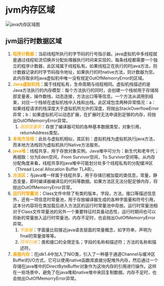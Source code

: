 # jvm内存区域
![java内存区域图](file:///D:/toolinstall/vnote/data/image/java内存区域.png)
## jvm运行时数据区域
1. <font color="#FFA500">**程序计数器**</font>：当前线程所执行的字节码的行号指示器。java虚拟机中多线程就是通过线程轮流切换并分配处理器执行时间来实现的，每条线程都需要一个独立的程序计数器，此区域属于线程私有。如果线程正在执行的时java方法，则计数器记录的时字节码指令地址，如果执行的时native方法，则计数器为空。此内存取余时java虚拟机中唯一没有规定OutOfMemorryError的区域。
2. <font color="#FFA500">**Java虚拟机栈**</font>：属于线程私有，生命周期与线程相同。虚拟机栈描述的是Java方法执行的内存模型：每个方法执行的同时，会创建一个栈帧用于存储局部变量表，操作数栈，动态连接，方法出口等等信息。一个方法从调用到结束，对应一个栈帧在虚拟机栈中入栈和出栈。此区域包含两种异常情况：a：如果线程请求的栈深度大于虚拟机所允许的深度，将抛出StackOverflowError异常；b：如果虚拟机可以动态扩展，在扩展时无法申请到足够的内存，将抛出OutOfMemorryError异常。
    1. <font color="#FFA500">*局部变量表*</font>：存放了编译器可知的各种基本数据类型，对象引用，returnAddress类型。
3. <font color="#FFA500">**本地方法栈**</font>：此处与虚拟机相似，其区别：虚拟机栈为虚拟机执行java方法，而本地方法栈则为虚拟机执行Native方法服务。
4. <font color="#FFA500">**java堆**</font>：线程共享，用于存放对象实例。Java堆中可分为：新生代和老年代；再细致：分为Eden空间，From Survivor空间，To Survivor空间等。从内存分配角度来看，线程共享的java堆中可能划分处多个线程私有的分配缓冲区（Thread Local Allocation Buffer TLAB）。
5. <font color="#FFA500">**方法区**</font>：与java堆一样属于线程共享，用于存储已被加载的类信息，常量，静态变量，即时编译器编译后的代码等数据。如果方法区无法分配足够内存，将抛出OutOfMemorryError异常。
6. <font color="#FFA500">**运行时常量池**</font>：Class文件中除了有类的版本，字段，方法，接口等描述信息外，还有一项信息时常量池，用于存放编译器生成的各种字面量和符号引用，这本分内容将在类加载后进入方法区的运行时常量池中存放。运行时常量池相对于Class文件常量池的另外一个重要特征时具备动态性，运行时期间也可以将新的常量放入运行时常量池。内存不足时，也会抛出OutOfMemorryError异常。
    1. <font color="#FFA500">*字面量*</font>：字面量比较接近java语言层面的常量概念，如字符串，声明为final的常量值等等。
    2. <font color="#FFA500">*符号引用*</font>：类和接口的全限定名；字段的名称和描述符；方法的名称和描述符。
7. <font color="#FFA500">**直接内存**</font>：在jdk1.4中加入了NIO类，引入了一种基于通道Channel与缓冲区Buffer的I/O方式，它可以使用native函数库直接分配堆外内存，然后通过一个存储在java堆中的DirectByteBuffer对象作为这块内存的引用进行操作。这样在一些场景中，避免了在java堆和native堆中来回复制数据。内存不足时，也会抛出OutOfMemorryError异常。